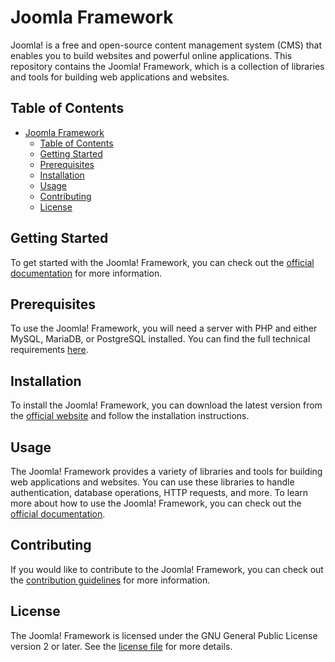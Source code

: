 # Joomla Framework

Joomla! is a free and open-source content management system (CMS) that enables you to build websites and powerful online applications. This repository contains the Joomla! Framework, which is a collection of libraries and tools for building web applications and websites.

## Table of Contents

- [Joomla Framework](#joomla-framework)
  - [Table of Contents](#table-of-contents)
  - [Getting Started](#getting-started)
  - [Prerequisites](#prerequisites)
  - [Installation](#installation)
  - [Usage](#usage)
  - [Contributing](#contributing)
  - [License](#license)

## Getting Started

To get started with the Joomla! Framework, you can check out the [official documentation](https://docs.joomla.org/Special:MyLanguage/Main_Page) for more information.

## Prerequisites

To use the Joomla! Framework, you will need a server with PHP and either MySQL, MariaDB, or PostgreSQL installed. You can find the full technical requirements [here](https://downloads.joomla.org/technical-requirements).

## Installation

To install the Joomla! Framework, you can download the latest version from the [official website](https://downloads.joomla.org/latest) and follow the installation instructions.

## Usage

The Joomla! Framework provides a variety of libraries and tools for building web applications and websites. You can use these libraries to handle authentication, database operations, HTTP requests, and more. To learn more about how to use the Joomla! Framework, you can check out the [official documentation](https://docs.joomla.org/Special:MyLanguage/Main_Page).

## Contributing

If you would like to contribute to the Joomla! Framework, you can check out the [contribution guidelines](https://docs.joomla.org/Special:MyLanguage/Portal:Developers) for more information.

## License

The Joomla! Framework is licensed under the GNU General Public License version 2 or later. See the [license file](https://docs.joomla.org/Special:MyLanguage/Joomla_Licenses) for more details.
